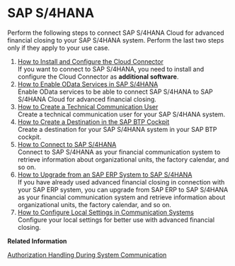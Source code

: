 <!-- loio15a3a5b37bac425aaeae556e2077b0a8 -->

# SAP S/4HANA

Perform the following steps to connect SAP S/4HANA Cloud for advanced financial closing to your SAP S/4HANA system. Perform the last two steps only if they apply to your use case.

1.  [How to Install and Configure the Cloud Connector](How_to_Install_and_Configure_the_Cloud_Connector_4cf0fb0.md "If you want to connect to SAP S/4HANA, you need to install and
		configure the Cloud Connector as additional software.")  
If you want to connect to SAP S/4HANA, you need to install and configure the Cloud Connector as **additional software**.
2.  [How to Enable OData Services in SAP S/4HANA](How_to_Enable_OData_Services_in_SAP_S4HANA_fb5fe06.md "Enable OData services to be able to connect SAP S/4HANA to SAP S/4HANA Cloud for advanced
                                                  financial closing.")  
Enable OData services to be able to connect SAP S/4HANA to SAP S/4HANA Cloud for advanced financial closing.
3.  [How to Create a Technical Communication User](How_to_Create_a_Technical_Communication_User_c4a9b51.md "Create a technical communication user for your SAP S/4HANA system.")  
Create a technical communication user for your SAP S/4HANA system.
4.  [How to Create a Destination in the SAP BTP Cockpit](How_to_Create_a_Destination_in_the_SAP_BTP_Cockpit_5c2b2f0.md "Create a destination for your SAP S/4HANA system in your SAP BTP cockpit.")  
Create a destination for your SAP S/4HANA system in your SAP BTP cockpit.
5.  [How to Connect to SAP S/4HANA](How_to_Connect_to_SAP_S4HANA_34ec755.md "Connect to SAP S/4HANA as your
		financial communication system to retrieve information about organizational units, the
		factory calendar, and so on.")  
Connect to SAP S/4HANA as your financial communication system to retrieve information about organizational units, the factory calendar, and so on.
6.  [How to Upgrade from an SAP ERP System to SAP S/4HANA](How_to_Upgrade_from_an_SAP_ERP_System_to_SAP_S4HANA_1fdf114.md "If you have already used advanced financial
                                                closing in connection with your SAP ERP system, you can upgrade from SAP ERP to SAP S/4HANA as
		your financial communication system and retrieve information about organizational units, the factory calendar, and so on.")  
If you have already used advanced financial closing in connection with your SAP ERP system, you can upgrade from SAP ERP to SAP S/4HANA as your financial communication system and retrieve information about organizational units, the factory calendar, and so on.
7.  [How to Configure Local Settings in Communication Systems](How_to_Configure_Local_Settings_in_Communication_Systems_a3b374a.md "Configure your local settings for better use with advanced financial
                                                closing.")  
Configure your local settings for better use with advanced financial closing.

**Related Information**  


[Authorization Handling During System Communication](../Security/Authorization_Handling_During_System_Communication_c310348.md "Authorization handling during communication with an on-premise system.")

